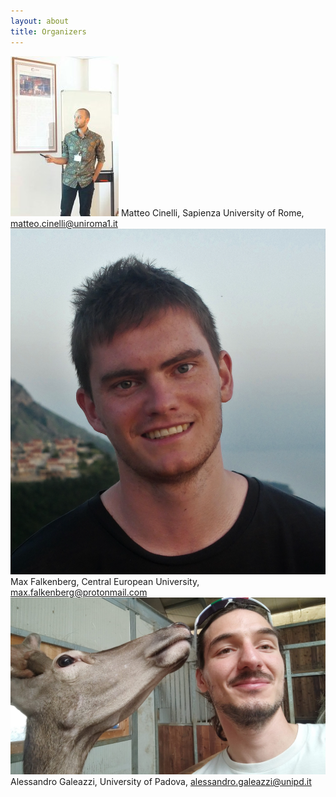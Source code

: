```yaml
---
layout: about
title: Organizers
---
```

![Matteo Cinelli](/cinelli.jpeg) Matteo Cinelli, Sapienza University of Rome, matteo.cinelli@uniroma1.it
![Max Falkenberg](/falkenberg.png) Max Falkenberg, Central European University, max.falkenberg@protonmail.com
![](/galeazzi.jpeg) Alessandro Galeazzi, University of Padova, alessandro.galeazzi@unipd.it
